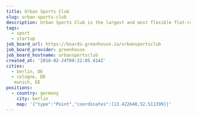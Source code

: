 ```yaml
---
title: Urban Sports Club
slug: urban-sports-club
description: Urban Sports Club is the largest and most flexible flat-rate sports offer with over 50 types of sports and over 10000 partner venues across Europe. Whether you want to build your yoga practice in your hometown, get a taste of the mountain air in an Italian bouldering hall, attend a ballet course in the French capital, or surf the Atlantic - it’s all within reach with just one membership!
tags:
  - sport
  - startup
job_board_url: https://boards.greenhouse.io/urbansportsclub
job_board_provider: greenhouse
job_board_hostname: urbansportsclub
created_at: '2018-02-24T09:22:05.414Z'
cities:
  - berlin, DE
  - cologne, DE
   munich, DE
positions:
  - country: germany
    city: berlin
    map: '{"type":"Point","coordinates":[13.422648,52.511399]}'
---
```

